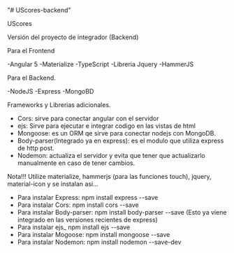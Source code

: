 "# UScores-backend" 

UScores

Versión del proyecto de integrador (Backend)

Para el Frontend

-Angular 5
-Materialize
-TypeScript
-Libreria Jquery
-HammerJS

Para el Backend.

-NodeJS
-Express
-MongoBD

Frameworks y Librerias adicionales.

- Cors: sirve para conectar angular con el servidor
- ejs: Sirve para ejecutar e integrar codigo en las vistas de html
- Mongoose: es un ORM qe sirve para conectar nodejs con MongoDB.
- Body-parser(Integrado ya en express): es el modulo que utiliza express de http post.
- Nodemon: actualiza el servidor y evita que tener que actualizarlo manualmente en caso de tener cambios.

Nota!!! Utilize materialize, hammerjs (para las funciones touch), jquery, material-icon y se instalan asi...

- Para instalar Express: npm install express --save
- Para instalar Cors: npm install cors --save
- Para instalar Body-parser: npm install body-parser --save (Esto ya viene integrado en las versiones recientes de express)
- Para instalar ejs_ npm install ejs --save
- Para instalar Mogoose: npm install mongoose --save
- Para instalar Nodemon: npm install nodemon --save-dev
